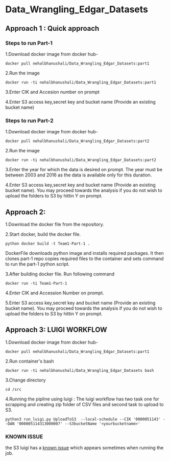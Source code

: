 # Data_Wrangling_Edgar_Datasets

## Approach 1 : Quick approach

### Steps to run Part-1

1.Download docker image from docker hub- 
```
docker pull nehalbhanushali/Data_Wrangling_Edgar_Datasets:part1
```

2.Run the image
```
docker run -ti nehalbhanushali/Data_Wrangling_Edgar_Datasets:part1
```

3.Enter CIK and Accesion number on prompt

4.Enter S3 access key,secret key and bucket name (Provide an existing bucket name)

### Steps to run Part-2

1.Download docker image from docker hub- 
```
docker pull nehalbhanushali/Data_Wrangling_Edgar_Datasets:part2
```

2.Run the image
```
docker run -ti nehalbhanushali/Data_Wrangling_Edgar_Datasets:part2
```

3.Enter the year for which the data is desired on prompt. The year must be between 2003 and 2016 as the data is available only for this duration.

4.Enter S3 access key,secret key and bucket name (Provide an existing bucket name). You may proceed towards the analysis if you do not wish to upload the folders to S3 by hittin Y on prompt.


## Approach 2:
1.Download the docker file from the repository.

2.Start docker, build the docker file.
  ```
  python docker build -t Team1-Part-1 .
  ```

DockerFile downloads python image and installs required packages. It then clones part-1 repo copies required files to the container and sets command to run the part-1 python script.

3.After building docker file. Run following command
```
docker run -ti Team1-Part-1
```

4.Enter CIK and Accession Number on prompt. 

5.Enter S3 access key,secret key and bucket name (Provide an existing bucket name). You may proceed towards the analysis if you do not wish to upload the folders to S3 by hittin Y on prompt.



##  Approach 3: LUIGI WORKFLOW

1.Download docker image from docker hub- 
```
docker pull nehalbhanushali/Data_Wrangling_Edgar_Datasets:part1
```

2.Run container's bash
```
docker run -ti nehalbhanushali/Data_Wrangling_Edgar_Datasets bash
```

3.Change directory 
```
cd /src
```

4.Running the pipline using luigi : The luigi workflow has two task one for scrapping and creating zip folder of CSV files and second task to upload to S3.
```
python3 run_luigi.py UploadToS3  --local-schedule --CIK '0000051143' --DAN '000005114313000007' --S3bucketName '<yourbucketname>'
```

### KNOWN ISSUE
the S3 luigi has a [known issue](https://github.com/spotify/luigi/issues/1552) which appears sometimes when running the job.


